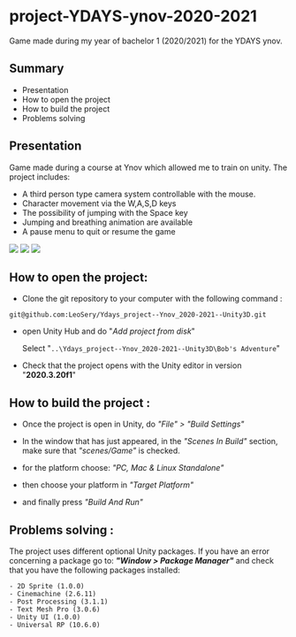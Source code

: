 # project-YDAYS-ynov-2020-2021
Game made during my year of bachelor 1 (2020/2021) for the YDAYS ynov.

## Summary

- Presentation
- How to open the project
- How to build the project 
- Problems solving

## Presentation

Game made during a course at Ynov which allowed me to train on unity.
The project includes:
- A third person type camera system controllable with the mouse.
- Character movement via the W,A,S,D keys
- The possibility of jumping with the Space key
- Jumping and breathing animation are available
- A pause menu to quit or resume the game

![](https://i.imgur.com/4UsyTOb.png)
![](https://i.imgur.com/CwPxcM3.png)
![](https://i.imgur.com/57x5amC.png)

## How to open the project:

- Clone the git repository to your computer with the following command :
```
git@github.com:LeoSery/Ydays_project--Ynov_2020-2021--Unity3D.git
```

- open Unity Hub and do "*Add project from disk*"

    Select "`..\Ydays_project--Ynov_2020-2021--Unity3D\Bob's Adventure`"

- Check that the project opens with the Unity editor in version "**2020.3.20f1**"

## How to build the project : 

- Once the project is open in Unity, do *"File" > "Build Settings"*

- In the window that has just appeared, in the *"Scenes In Build"* section, make sure that *"scenes/Game"* is checked.

- for the platform choose: *"PC, Mac & Linux Standalone"*

- then choose your platform in *"Target Platform"*

- and finally press *"Build And Run"*

## Problems solving :

The project uses different optional Unity packages. 
If you have an error concerning a package go to: ***"Window > Package Manager"*** and check that you have the following packages installed: 

```
- 2D Sprite (1.0.0)
- Cinemachine (2.6.11)
- Post Processing (3.1.1)
- Text Mesh Pro (3.0.6)
- Unity UI (1.0.0)
- Universal RP (10.6.0)
```